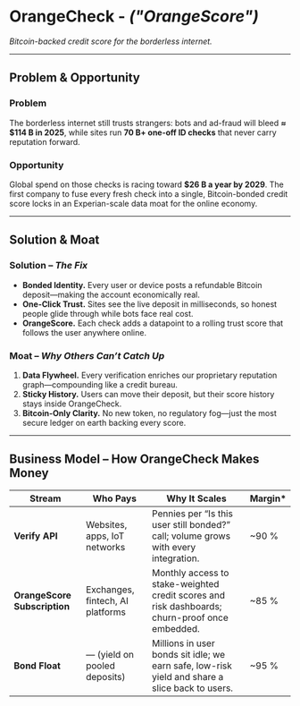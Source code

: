 # OrangeCheck - _("OrangeScore")_
*Bitcoin-backed credit score for the borderless internet.*

---

## Problem & Opportunity  

### Problem  
The borderless internet still trusts strangers: bots and ad-fraud will bleed **≈ $114 B in 2025**, while sites run **70 B+ one-off ID checks** that never carry reputation forward. 

### Opportunity  
Global spend on those checks is racing toward **$26 B a year by 2029**. The first company to fuse every fresh check into a single, Bitcoin-bonded credit score locks in an Experian-scale data moat for the online economy.  

---

## Solution & Moat  

### Solution – _The Fix_
- **Bonded Identity.** Every user or device posts a refundable Bitcoin deposit—making the account economically real.  
- **One-Click Trust.** Sites see the live deposit in milliseconds, so honest people glide through while bots face real cost.  
- **OrangeScore.** Each check adds a datapoint to a rolling trust score that follows the user anywhere online.

### Moat – _Why Others Can’t Catch Up_
1. **Data Flywheel.** Every verification enriches our proprietary reputation graph—compounding like a credit bureau.  
2. **Sticky History.** Users can move their deposit, but their score history stays inside OrangeCheck.  
3. **Bitcoin-Only Clarity.** No new token, no regulatory fog—just the most secure ledger on earth backing every score.

---

## Business Model – How OrangeCheck Makes Money  

| Stream | Who Pays | Why It Scales | Margin* |
|--------|----------|--------------|---------|
| **Verify API** | Websites, apps, IoT networks | Pennies per “Is this user still bonded?” call; volume grows with every integration. | ~90 % |
| **OrangeScore Subscription** | Exchanges, fintech, AI platforms | Monthly access to stake-weighted credit scores and risk dashboards; churn-proof once embedded. | ~85 % |
| **Bond Float** | — (yield on pooled deposits) | Millions in user bonds sit idle; we earn safe, low-risk yield and share a slice back to users. | ~95 % |
